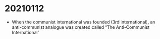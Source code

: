 # 20210112

-   When the communist international was founded (3rd international), an anti-communist analogue was created called &ldquo;The Anti-Communist International&rdquo;
